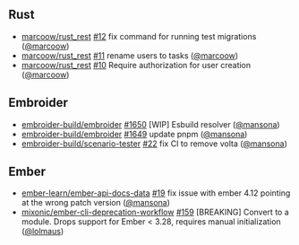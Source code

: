 ## Rust

- [marcoow/rust_rest] [#12](https://github.com/marcoow/rust_rest/pull/12) fix command for running test migrations ([@marcoow])
- [marcoow/rust_rest] [#11](https://github.com/marcoow/rust_rest/pull/11) rename users to tasks ([@marcoow])
- [marcoow/rust_rest] [#10](https://github.com/marcoow/rust_rest/pull/10) Require authorization for user creation ([@marcoow])

## Embroider

- [embroider-build/embroider] [#1650](https://github.com/embroider-build/embroider/pull/1650) [WIP] Esbuild resolver ([@mansona])
- [embroider-build/embroider] [#1649](https://github.com/embroider-build/embroider/pull/1649) update pnpm ([@mansona])
- [embroider-build/scenario-tester] [#22](https://github.com/embroider-build/scenario-tester/pull/22) fix CI to remove volta ([@mansona])

## Ember

- [ember-learn/ember-api-docs-data] [#19](https://github.com/ember-learn/ember-api-docs-data/pull/19) fix issue with ember 4.12 pointing at the wrong patch version ([@mansona])
- [mixonic/ember-cli-deprecation-workflow] [#159](https://github.com/mixonic/ember-cli-deprecation-workflow/pull/159) [BREAKING] Convert to a module. Drops support for Ember < 3.28, requires manual initialization ([@lolmaus])

[@lolmaus]: https://github.com/lolmaus
[@mansona]: https://github.com/mansona
[@marcoow]: https://github.com/marcoow
[ember-learn/ember-api-docs-data]: https://github.com/ember-learn/ember-api-docs-data
[embroider-build/embroider]: https://github.com/embroider-build/embroider
[embroider-build/scenario-tester]: https://github.com/embroider-build/scenario-tester
[marcoow/rust_rest]: https://github.com/marcoow/rust_rest
[mixonic/ember-cli-deprecation-workflow]: https://github.com/mixonic/ember-cli-deprecation-workflow
